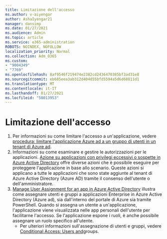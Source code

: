```yaml
---
title: Limitazione dell'accesso
ms.author: v-aiyengar
author: AshaIyengar21
manager: dansimp
ms.date: 01/27/2021
ms.audience: Admin
ms.topic: article
ms.service: o365-administration
ROBOTS: NOINDEX, NOFOLLOW
localization_priority: Normal
ms.collection: Adm_O365
ms.custom:
- "9004349"
- "7769"
ms.openlocfilehash: 8af9546f219474e2382cd2436470385bf3ad31e8
ms.sourcegitcommit: eb685eea3ab312d404d55bfd5594a5d6d68811d1
ms.translationtype: MT
ms.contentlocale: it-IT
ms.lasthandoff: 01/27/2021
ms.locfileid: "50013953"
---
```

# <a name="restricting-access"></a>Limitazione dell'accesso

1. Per informazioni su come limitare l'accesso a un'applicazione, vedere [procedura: limitare l'applicazione Azure ad a un gruppo di utenti in un tenant di Azure ad](https://docs.microsoft.com/azure/active-directory/develop/howto-restrict-your-app-to-a-set-of-users).
1. Informazioni su come esaminare e gestire le autorizzazioni per le applicazioni. [Azione su applicazioni con privilegi eccessivi o sospette in Azure Active Directory](https://docs.microsoft.com/azure/active-directory/manage-apps/manage-application-permissions#control-access-to-an-application) offre diverse azioni che è possibile eseguire per proteggere l'applicazione in base allo scenario. Queste azioni si applicano a tutte le applicazioni che sono state aggiunte al tenant di Azure Active Directory (Azure AD) tramite il consenso dell'utente o dell'amministratore.
1. [Manage User Assignment for an app in Azure Active Directory](https://docs.microsoft.com/azure/active-directory/manage-apps/assign-user-or-group-access-portal#configure-an-application-to-require-user-assignment) illustra come assegnare utenti e gruppi a applicazioni Enterprise in Azure Active Directory (Azure ad), sia dall'interno del portale di Azure sia tramite PowerShell. Quando si assegna un utente a un'applicazione, l'applicazione viene visualizzata nelle app personali dell'utente per facilitarne l'accesso. Se l'applicazione espone i ruoli, è anche possibile assegnare un ruolo specifico all'utente.
    - Per ulteriori informazioni sull'assegnazione di utenti e gruppi, vedere [Conditional Access: Users and](https://docs.microsoft.com/azure/active-directory/conditional-access/concept-conditional-access-users-groups)groups.
